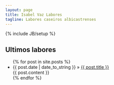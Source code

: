 ```yaml
---
layout: page
title: Isabel Vaz Labores
tagline: Labores caseiros albicastrenses
---
```

{% include JB/setup %}

## Ultimos labores

<ul class="posts">
  {% for post in site.posts %}
    <li><span>{{ post.date | date_to_string }}</span> &raquo; <a href="{{ BASE_PATH }}{{ post.url }}">{{ post.title }}</a>
    <br />
    {{ post.content }} 
    <br />
    </li>
  {% endfor %}
</ul>
